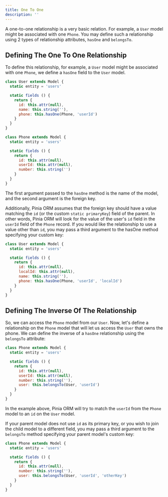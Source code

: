 ```yaml
---
title: One To One
description: ''
---
```


A one-to-one relationship is a very basic relation. For example, a `User` model might be associated with one `Phone`. You may define such a relationship using 2 types of relationship attributes, `hasOne` and `belongsTo`.

## Defining The One To One Relationship

To define this relationship, for example, a `User` model might be associated with one `Phone`, we define a `hasOne` field to the `User` model.

```js
class User extends Model {
  static entity = 'users'

  static fields () {
    return {
      id: this.attr(null),
      name: this.string(''),
      phone: this.hasOne(Phone, 'userId')
    }
  }
}

class Phone extends Model {
  static entity = 'users'

  static fields () {
    return {
      id: this.attr(null),
      userId: this.attr(null),
      number: this.string('')
    }
  }
}
```

The first argument passed to the `hasOne` method is the name of the model, and the second argument is the foreign key.

Additionally, Pinia ORM assumes that the foreign key should have a value matching the `id` (or the custom `static primaryKey`) field of the parent. In other words, Pinia ORM will look for the value of the user's `id` field in the `userId` field of the `Phone` record. If you would like the relationship to use a value other than `id`, you may pass a third argument to the hasOne method specifying your custom key:

```js
class User extends Model {
  static entity = 'users'

  static fields () {
    return {
      id: this.attr(null),
      localId: this.attr(null),
      name: this.string(''),
      phone: this.hasOne(Phone, 'userId', 'localId')
    }
  }
}
```

## Defining The Inverse Of The Relationship

So, we can access the `Phone` model from our `User`. Now, let's define a relationship on the `Phone` model that will let us access the `User` that owns the phone. We can define the inverse of a `hasOne` relationship using the `belongsTo` attribute:

```js
class Phone extends Model {
  static entity = 'users'

  static fields () {
    return {
      id: this.attr(null),
      userId: this.attr(null),
      number: this.string(''),
      user: this.belongsTo(User, 'userId')
    }
  }
}
```

In the example above, Pinia ORM will try to match the `userId` from the `Phone` model to an `id` on the `User` model.

If your parent model does not use `id` as its primary key, or you wish to join the child model to a different field, you may pass a third argument to the `belongsTo` method specifying your parent model's custom key:

```js
class Phone extends Model {
  static entity = 'users'

  static fields () {
    return {
      id: this.attr(null),
      number: this.string(''),
      user: this.belongsTo(User, 'userId', 'otherKey')
    }
  }
}
```
